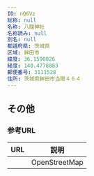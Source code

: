 ```yaml
---
ID: nQ6Vz
総称: null
名称: 八龍神社
名称読み: null
別名: null
都道府県: 茨城県
区域: 鉾田市
緯度: 36.1590026
経度: 140.4778883
郵便番号: 3111528
住所: 茨城県鉾田市当間４６４
---
```


## その他

### 参考URL

| URL | 説明          |
| --- | ------------- |
|     | OpenStreetMap |
